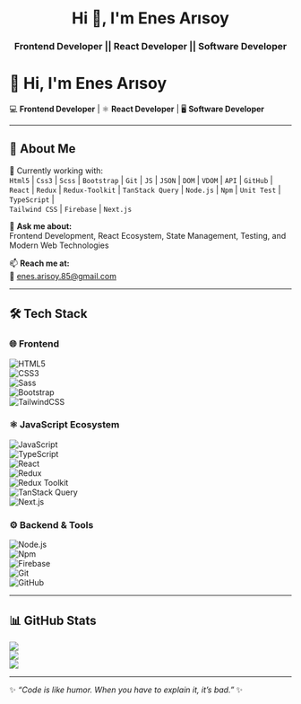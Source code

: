 <h1 align="center">Hi 👋, I'm Enes Arısoy</h1>
<h3 align="center">Frontend Developer || React Developer || Software Developer</h3>

# 👋 Hi, I'm Enes Arısoy  

💻 **Frontend Developer** | ⚛️ **React Developer** | 🖥️ **Software Developer**  

---

## 🚀 About Me  
🌱 Currently working with:  
`Html5` | `Css3` | `Scss` | `Bootstrap` | `Git` | `JS` | `JSON` | `DOM` | `VDOM` | `API` | `GitHub` |  
`React` | `Redux` | `Redux-Toolkit` | `TanStack Query` | `Node.js` | `Npm` | `Unit Test` | `TypeScript` |  
`Tailwind CSS` | `Firebase` | `Next.js`

💬 **Ask me about:**  
Frontend Development, React Ecosystem, State Management, Testing, and Modern Web Technologies  

📫 **Reach me at:**  
📧 enes.arisoy.85@gmail.com  

---

## 🛠️ Tech Stack  

### 🌐 Frontend  
![HTML5](https://img.shields.io/badge/-HTML5-E34F26?style=for-the-badge&logo=html5&logoColor=fff)  
![CSS3](https://img.shields.io/badge/-CSS3-1572B6?style=for-the-badge&logo=css3&logoColor=fff)  
![Sass](https://img.shields.io/badge/-Sass-CC6699?style=for-the-badge&logo=sass&logoColor=fff)  
![Bootstrap](https://img.shields.io/badge/-Bootstrap-7952B3?style=for-the-badge&logo=bootstrap&logoColor=fff)  
![TailwindCSS](https://img.shields.io/badge/-TailwindCSS-38B2AC?style=for-the-badge&logo=tailwind-css&logoColor=fff)  

### ⚛️ JavaScript Ecosystem  
![JavaScript](https://img.shields.io/badge/-JavaScript-F7DF1E?style=for-the-badge&logo=javascript&logoColor=000)  
![TypeScript](https://img.shields.io/badge/-TypeScript-3178C6?style=for-the-badge&logo=typescript&logoColor=fff)  
![React](https://img.shields.io/badge/-React-61DAFB?style=for-the-badge&logo=react&logoColor=000)  
![Redux](https://img.shields.io/badge/-Redux-764ABC?style=for-the-badge&logo=redux&logoColor=fff)  
![Redux Toolkit](https://img.shields.io/badge/-Redux%20Toolkit-593D88?style=for-the-badge&logo=redux&logoColor=fff)  
![TanStack Query](https://img.shields.io/badge/-TanStack%20Query-FF4154?style=for-the-badge&logo=reactquery&logoColor=fff)  
![Next.js](https://img.shields.io/badge/-Next.js-000000?style=for-the-badge&logo=next.js&logoColor=fff)  

### ⚙️ Backend & Tools  
![Node.js](https://img.shields.io/badge/-Node.js-339933?style=for-the-badge&logo=node.js&logoColor=fff)  
![Npm](https://img.shields.io/badge/-Npm-CB3837?style=for-the-badge&logo=npm&logoColor=fff)  
![Firebase](https://img.shields.io/badge/-Firebase-FFCA28?style=for-the-badge&logo=firebase&logoColor=000)  
![Git](https://img.shields.io/badge/-Git-F05032?style=for-the-badge&logo=git&logoColor=fff)  
![GitHub](https://img.shields.io/badge/-GitHub-181717?style=for-the-badge&logo=github&logoColor=fff)  

---

## 📊 GitHub Stats  

![](https://github-readme-stats.vercel.app/api?username=enesarisoy&show_icons=true&theme=tokyonight&hide_border=true&count_private=true)  
![](https://github-readme-streak-stats.herokuapp.com/?user=enesarisoy&theme=tokyonight&hide_border=true)  
![](https://github-readme-stats.vercel.app/api/top-langs/?username=enesarisoy&layout=compact&theme=tokyonight&hide_border=true)  

---
✨ *“Code is like humor. When you have to explain it, it’s bad.”* ✨


